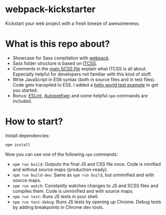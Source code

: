 # webpack-kickstarter

Kickstart your web project with a fresh breeze of awesomeness.

# What is this repo about?

* Showcase for Sass compilation with [webpack](http://webpack.github.io/).
* Sass folder structure is based on [ITCSS](https://speakerdeck.com/dafed/managing-css-projects-with-itcss).
* Comments in the [main SCSS file](https://github.com/isellsoap/webpack-kickstarter/blob/master/src/styles/main.scss) explain what ITCSS is all about. Especially helpful for developers not familiar with this kind of stuff.
* Write JavaScript in ES6 syntax (both in source files and in test files). Code gets transpiled to ES5. I added a [hello world test example](https://github.com/isellsoap/webpack-kickstarter/blob/master/test/scripts/hello/index.spec.js) to get you started.
* Bonus: [ESLint](http://eslint.org/), [Autoprefixer](https://github.com/postcss/autoprefixer) and some helpful `npm` commands are included.

# How to start?

Install dependencies:

```
npm install
```

Now you can use one of the following `npm` commands:

* `npm run build`: Outputs the final JS and CSS file once. Code is minified and without source maps (production-ready).
* `npm run build-dev`: Same as `npm run build`, but unminified and with source maps.
* `npm run watch`: Constantly watches changes to JS and SCSS files and compiles them. Code is unminified and with source maps.
* `npm run test`: Runs JS tests in your shell.
* `npm run test-debug`: Runs JS tests by opening up Chrome. Debug tests by adding breakpoints in Chrome dev tools.
